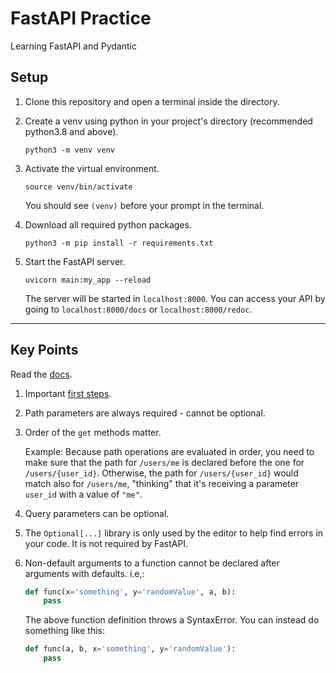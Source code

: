 # FastAPI Practice

Learning FastAPI and Pydantic

## Setup
1. Clone this repository and open a terminal inside the directory.

2. Create a venv using python in your project's directory (recommended python3.8 and above).
    ```
    python3 -m venv venv
    ```

3. Activate the virtual environment.
    ```
    source venv/bin/activate
    ```
    You should see `(venv)` before your prompt in the terminal.

4. Download all required python packages.
    ```
    python3 -m pip install -r requirements.txt
    ```

5. Start the FastAPI server.
    ```
    uvicorn main:my_app --reload
    ```
    The server will be started in `localhost:8000`. You can access your API by going to `localhost:8000/docs` or `localhost:8000/redoc`.

---
## Key Points
Read the [docs](https://fastapi.tiangolo.com/tutorial/).

1. Important [first steps](https://fastapi.tiangolo.com/tutorial/first-steps/).

2. Path parameters are always required - cannot be optional.

3. Order of the `get` methods matter.

    Example: Because path operations are evaluated in order, you need to make sure that the path for `/users/me` is declared before the one for `/users/{user_id}`. Otherwise, the path for `/users/{user_id}` would match also for `/users/me`, "thinking" that it's receiving a parameter `user_id` with a value of `"me"`.

4. Query parameters can be optional.

5. The `Optional[...]` library is only used by the editor to help find errors in your code. It is not required by FastAPI.

6. Non-default arguments to a function cannot be declared after arguments with defaults. i.e,:
    ```python
    def func(x='something', y='randomValue', a, b):
        pass
    ```
    The above function definition throws a SyntaxError. You can instead do something like this:
    ```python
    def func(a, b, x='something', y='randomValue'):
        pass
    ```
